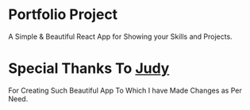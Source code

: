 # Portfolio Project
A Simple & Beautiful  React App for Showing your Skills and Projects.

# Special Thanks To [Judy](https://github.com/judygab)
For Creating Such Beautiful App To Which I have Made Changes as Per Need.
